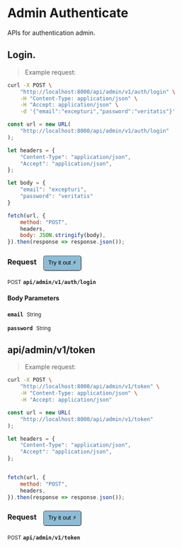 # Admin Authenticate

APIs for authentication admin.

## Login.




> Example request:

```bash
curl -X POST \
    "http://localhost:8000/api/admin/v1/auth/login" \
    -H "Content-Type: application/json" \
    -H "Accept: application/json" \
    -d '{"email":"excepturi","password":"veritatis"}'

```

```javascript
const url = new URL(
    "http://localhost:8000/api/admin/v1/auth/login"
);

let headers = {
    "Content-Type": "application/json",
    "Accept": "application/json",
};

let body = {
    "email": "excepturi",
    "password": "veritatis"
}

fetch(url, {
    method: "POST",
    headers,
    body: JSON.stringify(body),
}).then(response => response.json());
```


<div id="execution-results-POSTapi-admin-v1-auth-login" hidden>
    <blockquote>Received response<span id="execution-response-status-POSTapi-admin-v1-auth-login"></span>:</blockquote>
    <pre class="json"><code id="execution-response-content-POSTapi-admin-v1-auth-login"></code></pre>
</div>
<div id="execution-error-POSTapi-admin-v1-auth-login" hidden>
    <blockquote>Request failed with error:</blockquote>
    <pre><code id="execution-error-message-POSTapi-admin-v1-auth-login"></code></pre>
</div>
<form id="form-POSTapi-admin-v1-auth-login" data-method="POST" data-path="api/admin/v1/auth/login" data-authed="0" data-hasfiles="0" data-headers='{"Content-Type":"application\/json","Accept":"application\/json"}' onsubmit="event.preventDefault(); executeTryOut('POSTapi-admin-v1-auth-login', this);">
<h3>
    Request&nbsp;&nbsp;&nbsp;
        <button type="button" style="background-color: #8fbcd4; padding: 5px 10px; border-radius: 5px; border-width: thin;" id="btn-tryout-POSTapi-admin-v1-auth-login" onclick="tryItOut('POSTapi-admin-v1-auth-login');">Try it out ⚡</button>
    <button type="button" style="background-color: #c97a7e; padding: 5px 10px; border-radius: 5px; border-width: thin;" id="btn-canceltryout-POSTapi-admin-v1-auth-login" onclick="cancelTryOut('POSTapi-admin-v1-auth-login');" hidden>Cancel</button>&nbsp;&nbsp;
    <button type="submit" style="background-color: #6ac174; padding: 5px 10px; border-radius: 5px; border-width: thin;" id="btn-executetryout-POSTapi-admin-v1-auth-login" hidden>Send Request 💥</button>
    </h3>
<p>
<small class="badge badge-black">POST</small>
 <b><code>api/admin/v1/auth/login</code></b>
</p>
<h4 class="fancy-heading-panel"><b>Body Parameters</b></h4>
<p>
<b><code>email</code></b>&nbsp;&nbsp;<small>String</small>  &nbsp;
<input type="text" name="email" data-endpoint="POSTapi-admin-v1-auth-login" data-component="body" required  hidden>
<br>
</p>
<p>
<b><code>password</code></b>&nbsp;&nbsp;<small>String</small>  &nbsp;
<input type="text" name="password" data-endpoint="POSTapi-admin-v1-auth-login" data-component="body" required  hidden>
<br>
</p>

</form>


## api/admin/v1/token




> Example request:

```bash
curl -X POST \
    "http://localhost:8000/api/admin/v1/token" \
    -H "Content-Type: application/json" \
    -H "Accept: application/json"
```

```javascript
const url = new URL(
    "http://localhost:8000/api/admin/v1/token"
);

let headers = {
    "Content-Type": "application/json",
    "Accept": "application/json",
};


fetch(url, {
    method: "POST",
    headers,
}).then(response => response.json());
```


<div id="execution-results-POSTapi-admin-v1-token" hidden>
    <blockquote>Received response<span id="execution-response-status-POSTapi-admin-v1-token"></span>:</blockquote>
    <pre class="json"><code id="execution-response-content-POSTapi-admin-v1-token"></code></pre>
</div>
<div id="execution-error-POSTapi-admin-v1-token" hidden>
    <blockquote>Request failed with error:</blockquote>
    <pre><code id="execution-error-message-POSTapi-admin-v1-token"></code></pre>
</div>
<form id="form-POSTapi-admin-v1-token" data-method="POST" data-path="api/admin/v1/token" data-authed="0" data-hasfiles="0" data-headers='{"Content-Type":"application\/json","Accept":"application\/json"}' onsubmit="event.preventDefault(); executeTryOut('POSTapi-admin-v1-token', this);">
<h3>
    Request&nbsp;&nbsp;&nbsp;
        <button type="button" style="background-color: #8fbcd4; padding: 5px 10px; border-radius: 5px; border-width: thin;" id="btn-tryout-POSTapi-admin-v1-token" onclick="tryItOut('POSTapi-admin-v1-token');">Try it out ⚡</button>
    <button type="button" style="background-color: #c97a7e; padding: 5px 10px; border-radius: 5px; border-width: thin;" id="btn-canceltryout-POSTapi-admin-v1-token" onclick="cancelTryOut('POSTapi-admin-v1-token');" hidden>Cancel</button>&nbsp;&nbsp;
    <button type="submit" style="background-color: #6ac174; padding: 5px 10px; border-radius: 5px; border-width: thin;" id="btn-executetryout-POSTapi-admin-v1-token" hidden>Send Request 💥</button>
    </h3>
<p>
<small class="badge badge-black">POST</small>
 <b><code>api/admin/v1/token</code></b>
</p>
</form>



